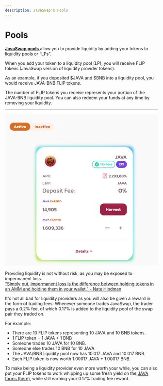 ```yaml
---
description: JavaSwap's Pools
---
```


# Pools

[**JavaSwap pools** ](https://exchange.javaswap.io/#/pool)allow you to provide liquidity by adding your tokens to liquidity pools or “LPs”.

When you add your token to a liquidity pool \(LP\), you will receive FLIP tokens \(JavaSwap version of liquidity provider tokens\).

As an example, if you deposited $JAVA and $BNB into a liquidity pool, you would receive JAVA-BNB FLIP tokens.

The number of FLIP tokens you receive represents your portion of the JAVA-BNB liquidity pool. You can also redeem your funds at any time by removing your liquidity.

---

![JavaSwap Pools UI](../.gitbook/assets/pools.png)

Providing liquidity is not without risk, as you may be exposed to impermanent loss.  
[“Simply put, impermanent loss is the difference between holding tokens in an AMM and holding them in your wallet.” - Nate Hindman](https://blog.bancor.network/beginners-guide-to-getting-rekt-by-impermanent-loss-7c9510cb2f22)

It's not all bad for liquidity providers as you will also be given a reward in the form of trading fees. Whenever someone trades JavaSwap, the trader pays a 0.2% fee, of which 0.17% is added to the liquidity pool of the swap pair they traded on.

For example:

- There are 10 FLIP tokens representing 10 JAVA and 10 BNB tokens.
- 1 FLIP token = 1 JAVA + 1 BNB
- Someone trades 10 JAVA for 10 BNB.
- Someone else trades 10 BNB for 10 JAVA.
- The JAVA/BNB liquidity pool now has 10.017 JAVA and 10.017 BNB.
- Each FLIP token is now worth 1.00017 JAVA + 1.00017 BNB.

To make being a liquidity provider even more worth your while, you can also put your FLIP tokens to work whipping up some fresh yield on the [JAVA farms \(here\)](https://www.javaswap.io/farms), while still earning your 0.17% trading fee reward.
